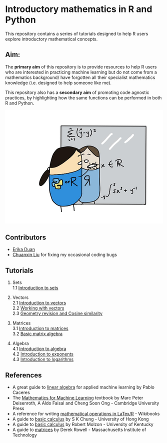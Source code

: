 # Introductory mathematics in R and Python  

This repository contains a series of tutorials designed to help R users explore introductory mathematical concepts.  

## Aim:  

The **primary aim** of this repository is to provide resources to help R users who are interested in practicing machine learning but do not come from a mathematics background/ have forgotten all their specialist mathematics knowledge (i.e. designed to help someone like me).  

This repository also has a **secondary aim** of promoting code agnostic practices, by highlighting how the same functions can be performed in both R and Python.  

![](https://github.com/erikaduan/Introductory-maths-in-R-and-Python/blob/master/02_figures/repo-logo.jpg)  

## Contributors  

+ [Erika Duan](https://github.com/erikaduan/)  
+ [Chuanxin Liu](https://github.com/codetrainee) for fixing my occasional coding bugs  

## Tutorials   

1. Sets  
    1.1 [Introduction to sets](https://github.com/erikaduan/Introductory-maths-in-R-and-Python/blob/master/03_scripts/01_sets-introduction.md)  

2. Vectors  
   2.1 [Introduction to vectors](https://github.com/erikaduan/Introductory-maths-in-R-and-Python/blob/master/03_scripts/02_vectors-introduction.md)  
   2.2 [Working with vectors](https://github.com/erikaduan/Introductory-maths-in-R-and-Python/blob/master/03_scripts/02_vectors-usages.md)  
   2.3 [Geometry revision and Cosine similarity](https://github.com/erikaduan/Introductory-maths-in-R-and-Python/blob/master/03_scripts/02_vectors-geometry-revision.md)  

3. Matrices  
    3.1 [Introduction to matrices]()  
    3.2 [Basic matrix algebra]()  

4. Algebra  
    4.1 [Introduction to algebra]()  
    4.2 [Introduction to exponents]()  
    4.3 [Introduction to logarithms]()  

## References  

+ A great guide to [linear algebra](https://pabloinsente.github.io/intro-linear-algebra) for applied machine learning by Pablo Caceres  
+ The [Mathematics for Machine Learning](https://mml-book.github.io/book/mml-book.pdf) textbook by Marc Peter Deisenroth, A Aldo Faisal and Cheng Soon Ong - Cambridge University Press  
+ A reference for writing [mathematical operations in LaTex/R](https://en.wikibooks.org/wiki/LaTeX/Mathematics#Fractions_and_Binomials) - Wikibooks  
+ A guide to [basic calculus](www.math.nagoya-u.ac.jp/~richard/teaching/f2016/BasicCalculus.pdf) by S K Chung - University of Hong Kong  
+ A guide to [basic calculus](https://www.ms.uky.edu/~lee/amspcalc/calcmolzon.pdf) by Robert Molzon - University of Kentucky  
+ A guide to [matrices](http://web.mit.edu/2.14/www/Handouts/Matrices.pdf) by Derek Rowell - Massachusetts Institute of Technology  